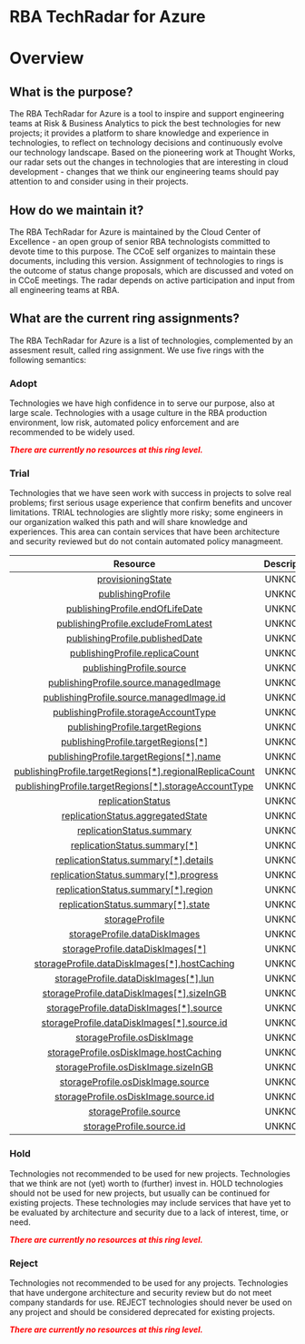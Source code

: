 
RBA TechRadar for Azure
=======================

# Overview

## What is the purpose?


The RBA TechRadar for Azure is a tool to inspire and support engineering teams at Risk & Business Analytics to pick the best technologies for new projects; it provides a platform to share knowledge and experience in technologies, to reflect on technology decisions and continuously evolve our technology landscape.  Based on the pioneering work at Thought Works, our radar sets out the changes in technologies that are interesting in cloud development - changes that we think our engineering teams should pay attention to and consider using in their projects.
## How do we maintain it?


The RBA TechRadar for Azure is maintained by the Cloud Center of Excellence - an open group of senior RBA technologists committed to devote time to this purpose.  The CCoE self organizes to maintain these documents, including this version.  Assignment of technologies to rings is the outcome of status change proposals, which are discussed and voted on in CCoE meetings.  The radar depends on active participation and input from all engineering teams at RBA.
## What are the current ring assignments?


The RBA TechRadar for Azure is a list of technologies, complemented by an assesment result, called ring assignment.  We use five rings with the following semantics:
### Adopt


Technologies we have high confidence in to serve our purpose, also at large scale.  Technologies with a usage culture in the RBA production environment, low risk, automated policy enforcement and are recommended to be widely used.  
  
***<font color="red"> There are currently no resources at this ring level. </font>***
### Trial


Technologies that we have seen work with success in projects to solve real problems;  first serious usage experience that confirm benefits and uncover limitations.  TRIAL technologies are slightly more risky; some engineers in our organization walked this path and will share knowledge and experiences.  This area can contain services that have been architecture and security reviewed but do not contain automated policy managmeent.  

|Resource|Description|Path|Status|
| :---: | :---: | :---: | :---: |
|[provisioningState](https://github.com/openrba/python-azure-techradar/blob/master/Microsoft.Compute/galleries/images/versions/provisioningState)|UNKNOWN|Microsoft.Compute/galleries/images/versions/provisioningState|TRIAL|
|[publishingProfile](https://github.com/openrba/python-azure-techradar/blob/master/Microsoft.Compute/galleries/images/versions/publishingProfile)|UNKNOWN|Microsoft.Compute/galleries/images/versions/publishingProfile|TRIAL|
|[publishingProfile.endOfLifeDate](https://github.com/openrba/python-azure-techradar/blob/master/Microsoft.Compute/galleries/images/versions/publishingProfile.endOfLifeDate)|UNKNOWN|Microsoft.Compute/galleries/images/versions/publishingProfile.endOfLifeDate|TRIAL|
|[publishingProfile.excludeFromLatest](https://github.com/openrba/python-azure-techradar/blob/master/Microsoft.Compute/galleries/images/versions/publishingProfile.excludeFromLatest)|UNKNOWN|Microsoft.Compute/galleries/images/versions/publishingProfile.excludeFromLatest|TRIAL|
|[publishingProfile.publishedDate](https://github.com/openrba/python-azure-techradar/blob/master/Microsoft.Compute/galleries/images/versions/publishingProfile.publishedDate)|UNKNOWN|Microsoft.Compute/galleries/images/versions/publishingProfile.publishedDate|TRIAL|
|[publishingProfile.replicaCount](https://github.com/openrba/python-azure-techradar/blob/master/Microsoft.Compute/galleries/images/versions/publishingProfile.replicaCount)|UNKNOWN|Microsoft.Compute/galleries/images/versions/publishingProfile.replicaCount|TRIAL|
|[publishingProfile.source](https://github.com/openrba/python-azure-techradar/blob/master/Microsoft.Compute/galleries/images/versions/publishingProfile.source)|UNKNOWN|Microsoft.Compute/galleries/images/versions/publishingProfile.source|TRIAL|
|[publishingProfile.source.managedImage](https://github.com/openrba/python-azure-techradar/blob/master/Microsoft.Compute/galleries/images/versions/publishingProfile.source.managedImage)|UNKNOWN|Microsoft.Compute/galleries/images/versions/publishingProfile.source.managedImage|TRIAL|
|[publishingProfile.source.managedImage.id](https://github.com/openrba/python-azure-techradar/blob/master/Microsoft.Compute/galleries/images/versions/publishingProfile.source.managedImage.id)|UNKNOWN|Microsoft.Compute/galleries/images/versions/publishingProfile.source.managedImage.id|TRIAL|
|[publishingProfile.storageAccountType](https://github.com/openrba/python-azure-techradar/blob/master/Microsoft.Compute/galleries/images/versions/publishingProfile.storageAccountType)|UNKNOWN|Microsoft.Compute/galleries/images/versions/publishingProfile.storageAccountType|TRIAL|
|[publishingProfile.targetRegions](https://github.com/openrba/python-azure-techradar/blob/master/Microsoft.Compute/galleries/images/versions/publishingProfile.targetRegions)|UNKNOWN|Microsoft.Compute/galleries/images/versions/publishingProfile.targetRegions|TRIAL|
|[publishingProfile.targetRegions[*]](https://github.com/openrba/python-azure-techradar/blob/master/Microsoft.Compute/galleries/images/versions/publishingProfile.targetRegions[*])|UNKNOWN|Microsoft.Compute/galleries/images/versions/publishingProfile.targetRegions[*]|TRIAL|
|[publishingProfile.targetRegions[*].name](https://github.com/openrba/python-azure-techradar/blob/master/Microsoft.Compute/galleries/images/versions/publishingProfile.targetRegions[*].name)|UNKNOWN|Microsoft.Compute/galleries/images/versions/publishingProfile.targetRegions[*].name|TRIAL|
|[publishingProfile.targetRegions[*].regionalReplicaCount](https://github.com/openrba/python-azure-techradar/blob/master/Microsoft.Compute/galleries/images/versions/publishingProfile.targetRegions[*].regionalReplicaCount)|UNKNOWN|Microsoft.Compute/galleries/images/versions/publishingProfile.targetRegions[*].regionalReplicaCount|TRIAL|
|[publishingProfile.targetRegions[*].storageAccountType](https://github.com/openrba/python-azure-techradar/blob/master/Microsoft.Compute/galleries/images/versions/publishingProfile.targetRegions[*].storageAccountType)|UNKNOWN|Microsoft.Compute/galleries/images/versions/publishingProfile.targetRegions[*].storageAccountType|TRIAL|
|[replicationStatus](https://github.com/openrba/python-azure-techradar/blob/master/Microsoft.Compute/galleries/images/versions/replicationStatus)|UNKNOWN|Microsoft.Compute/galleries/images/versions/replicationStatus|TRIAL|
|[replicationStatus.aggregatedState](https://github.com/openrba/python-azure-techradar/blob/master/Microsoft.Compute/galleries/images/versions/replicationStatus.aggregatedState)|UNKNOWN|Microsoft.Compute/galleries/images/versions/replicationStatus.aggregatedState|TRIAL|
|[replicationStatus.summary](https://github.com/openrba/python-azure-techradar/blob/master/Microsoft.Compute/galleries/images/versions/replicationStatus.summary)|UNKNOWN|Microsoft.Compute/galleries/images/versions/replicationStatus.summary|TRIAL|
|[replicationStatus.summary[*]](https://github.com/openrba/python-azure-techradar/blob/master/Microsoft.Compute/galleries/images/versions/replicationStatus.summary[*])|UNKNOWN|Microsoft.Compute/galleries/images/versions/replicationStatus.summary[*]|TRIAL|
|[replicationStatus.summary[*].details](https://github.com/openrba/python-azure-techradar/blob/master/Microsoft.Compute/galleries/images/versions/replicationStatus.summary[*].details)|UNKNOWN|Microsoft.Compute/galleries/images/versions/replicationStatus.summary[*].details|TRIAL|
|[replicationStatus.summary[*].progress](https://github.com/openrba/python-azure-techradar/blob/master/Microsoft.Compute/galleries/images/versions/replicationStatus.summary[*].progress)|UNKNOWN|Microsoft.Compute/galleries/images/versions/replicationStatus.summary[*].progress|TRIAL|
|[replicationStatus.summary[*].region](https://github.com/openrba/python-azure-techradar/blob/master/Microsoft.Compute/galleries/images/versions/replicationStatus.summary[*].region)|UNKNOWN|Microsoft.Compute/galleries/images/versions/replicationStatus.summary[*].region|TRIAL|
|[replicationStatus.summary[*].state](https://github.com/openrba/python-azure-techradar/blob/master/Microsoft.Compute/galleries/images/versions/replicationStatus.summary[*].state)|UNKNOWN|Microsoft.Compute/galleries/images/versions/replicationStatus.summary[*].state|TRIAL|
|[storageProfile](https://github.com/openrba/python-azure-techradar/blob/master/Microsoft.Compute/galleries/images/versions/storageProfile)|UNKNOWN|Microsoft.Compute/galleries/images/versions/storageProfile|TRIAL|
|[storageProfile.dataDiskImages](https://github.com/openrba/python-azure-techradar/blob/master/Microsoft.Compute/galleries/images/versions/storageProfile.dataDiskImages)|UNKNOWN|Microsoft.Compute/galleries/images/versions/storageProfile.dataDiskImages|TRIAL|
|[storageProfile.dataDiskImages[*]](https://github.com/openrba/python-azure-techradar/blob/master/Microsoft.Compute/galleries/images/versions/storageProfile.dataDiskImages[*])|UNKNOWN|Microsoft.Compute/galleries/images/versions/storageProfile.dataDiskImages[*]|TRIAL|
|[storageProfile.dataDiskImages[*].hostCaching](https://github.com/openrba/python-azure-techradar/blob/master/Microsoft.Compute/galleries/images/versions/storageProfile.dataDiskImages[*].hostCaching)|UNKNOWN|Microsoft.Compute/galleries/images/versions/storageProfile.dataDiskImages[*].hostCaching|TRIAL|
|[storageProfile.dataDiskImages[*].lun](https://github.com/openrba/python-azure-techradar/blob/master/Microsoft.Compute/galleries/images/versions/storageProfile.dataDiskImages[*].lun)|UNKNOWN|Microsoft.Compute/galleries/images/versions/storageProfile.dataDiskImages[*].lun|TRIAL|
|[storageProfile.dataDiskImages[*].sizeInGB](https://github.com/openrba/python-azure-techradar/blob/master/Microsoft.Compute/galleries/images/versions/storageProfile.dataDiskImages[*].sizeInGB)|UNKNOWN|Microsoft.Compute/galleries/images/versions/storageProfile.dataDiskImages[*].sizeInGB|TRIAL|
|[storageProfile.dataDiskImages[*].source](https://github.com/openrba/python-azure-techradar/blob/master/Microsoft.Compute/galleries/images/versions/storageProfile.dataDiskImages[*].source)|UNKNOWN|Microsoft.Compute/galleries/images/versions/storageProfile.dataDiskImages[*].source|TRIAL|
|[storageProfile.dataDiskImages[*].source.id](https://github.com/openrba/python-azure-techradar/blob/master/Microsoft.Compute/galleries/images/versions/storageProfile.dataDiskImages[*].source.id)|UNKNOWN|Microsoft.Compute/galleries/images/versions/storageProfile.dataDiskImages[*].source.id|TRIAL|
|[storageProfile.osDiskImage](https://github.com/openrba/python-azure-techradar/blob/master/Microsoft.Compute/galleries/images/versions/storageProfile.osDiskImage)|UNKNOWN|Microsoft.Compute/galleries/images/versions/storageProfile.osDiskImage|TRIAL|
|[storageProfile.osDiskImage.hostCaching](https://github.com/openrba/python-azure-techradar/blob/master/Microsoft.Compute/galleries/images/versions/storageProfile.osDiskImage.hostCaching)|UNKNOWN|Microsoft.Compute/galleries/images/versions/storageProfile.osDiskImage.hostCaching|TRIAL|
|[storageProfile.osDiskImage.sizeInGB](https://github.com/openrba/python-azure-techradar/blob/master/Microsoft.Compute/galleries/images/versions/storageProfile.osDiskImage.sizeInGB)|UNKNOWN|Microsoft.Compute/galleries/images/versions/storageProfile.osDiskImage.sizeInGB|TRIAL|
|[storageProfile.osDiskImage.source](https://github.com/openrba/python-azure-techradar/blob/master/Microsoft.Compute/galleries/images/versions/storageProfile.osDiskImage.source)|UNKNOWN|Microsoft.Compute/galleries/images/versions/storageProfile.osDiskImage.source|TRIAL|
|[storageProfile.osDiskImage.source.id](https://github.com/openrba/python-azure-techradar/blob/master/Microsoft.Compute/galleries/images/versions/storageProfile.osDiskImage.source.id)|UNKNOWN|Microsoft.Compute/galleries/images/versions/storageProfile.osDiskImage.source.id|TRIAL|
|[storageProfile.source](https://github.com/openrba/python-azure-techradar/blob/master/Microsoft.Compute/galleries/images/versions/storageProfile.source)|UNKNOWN|Microsoft.Compute/galleries/images/versions/storageProfile.source|TRIAL|
|[storageProfile.source.id](https://github.com/openrba/python-azure-techradar/blob/master/Microsoft.Compute/galleries/images/versions/storageProfile.source.id)|UNKNOWN|Microsoft.Compute/galleries/images/versions/storageProfile.source.id|TRIAL|

### Hold


Technologies not recommended to be used for new projects. Technologies that we think are not (yet) worth to (further) invest in.  HOLD technologies should not be used for new projects, but usually can be continued for existing projects.  These technologies may include services that have yet to be evaluated by architecture and security due to a lack of interest, time, or need.  
  
***<font color="red"> There are currently no resources at this ring level. </font>***
### Reject


Technologies not recommended to be used for any projects. Technologies that have undergone architecture and security review but do not meet company standards for use.  REJECT technologies should never be used on any project and should be considered deprecated for existing projects.  
  
***<font color="red"> There are currently no resources at this ring level. </font>***